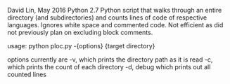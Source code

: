 David Lin, May 2016
Python 2.7
Python script that walks through an entire directory (and subdirectories)
and counts lines of code of respective languages. Ignores white space and
commented code. Not efficient as did not previously plan on excluding block
comments.

usage: python ploc.py -{options} {target directory}

options currently are -v, which prints the directory path as it is read
					  -c, which prints the count of each directory
					  -d, debug which prints out all counted lines